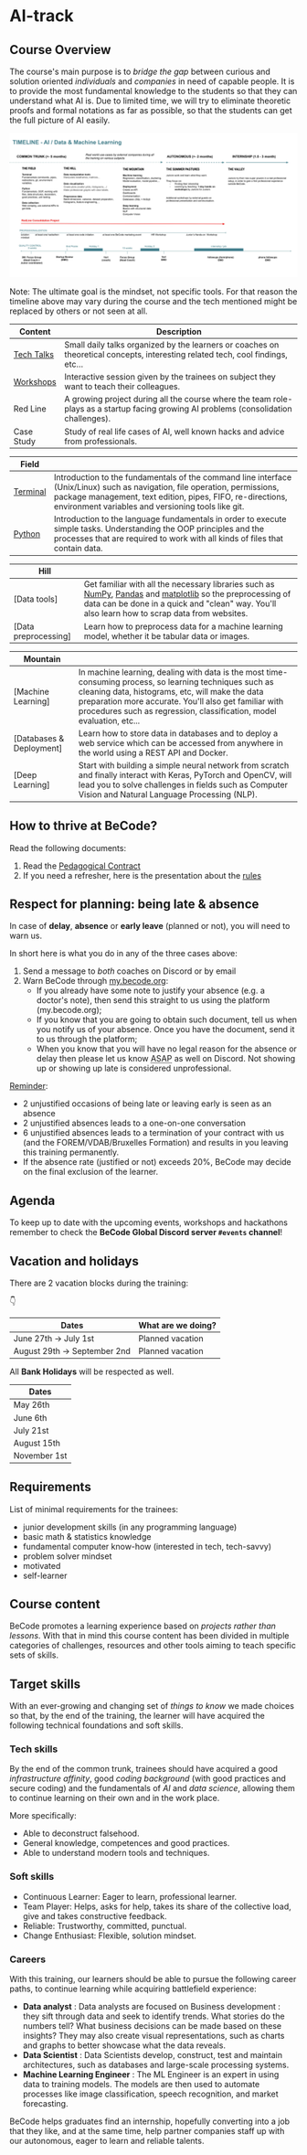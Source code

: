 # AI-track

## Course Overview

The course's main purpose is to _bridge the gap_ between curious and solution oriented _individuals_ and _companies_ in need of capable people. It is to provide the most fundamental knowledge to the students so that they can understand what AI is. Due to limited time, we will try to eliminate theoretic proofs and formal notations as far as possible, so that the students can get the full picture of AI easily.

![Timeline](assets/becode_pedagogy_timeline_ai.jpg)

Note: The ultimate goal is the mindset, not specific tools. For that reason the timeline above may vary during the course and the tech mentioned might be replaced by others or not seen at all.

| Content                                         | Description                                                                                                                           |
| ----------------------------------------------- | ------------------------------------------------------------------------------------------------------------------------------------- |
| [Tech Talks](https://my.becode.org/tech-talks/) | Small daily talks organized by the learners or coaches on theoretical concepts, interesting related tech, cool findings, etc…         |
| [Workshops](https://my.becode.org/tech-talks/)  | Interactive session given by the trainees on subject they want to teach their colleagues.                                             |
| Red Line                                        | A growing project during all the course where the team role-plays as a startup facing growing AI problems (consolidation challenges). |
| Case Study                                      | Study of real life cases of AI, well known hacks and advice from professionals.                                                       |

| Field                                                                            |                                                                                                                                                                                                                                                 |
| -------------------------------------------------------------------------------- | ----------------------------------------------------------------------------------------------------------------------------------------------------------------------------------------------------------------------------------------------- |
| [Terminal](https://github.com/becodeorg/ANT-Theano-4/tree/master/content/1.terminal) | Introduction to the fundamentals of the command line interface (Unix/Linux) such as navigation, file operation, permissions, package management, text edition, pipes, FIFO, re-directions, environment variables and versioning tools like git. |
| [Python](https://github.com/becodeorg/ANT-Theano-4/tree/master/content/2.python)   | Introduction to the language fundamentals in order to execute simple tasks. Understanding the OOP principles and the processes that are required to work with all kinds of files that contain data.                                             |

| Hill                                                                                                                    |                                                                                                                                                                                                                                                                                           |
| ----------------------------------------------------------------------------------------------------------------------- | ----------------------------------------------------------------------------------------------------------------------------------------------------------------------------------------------------------------------------------------------------------------------------------------- |
| [Data tools]                                    | Get familiar with all the necessary libraries such as [NumPy](https://numpy.org/), [Pandas](https://pandas.pydata.org/) and [matplotlib](https://matplotlib.org/) so the preprocessing of data can be done in a quick and "clean" way. You'll also learn how to scrap data from websites. |
| [Data preprocessing] | Learn how to preprocess data for a machine learning model, whether it be tabular data or images.                                                                                                                                                                                          |

| Mountain                                                                                         |                                                                                                                                                                                                                                                                                               |
| ------------------------------------------------------------------------------------------------ | --------------------------------------------------------------------------------------------------------------------------------------------------------------------------------------------------------------------------------------------------------------------------------------------- |
| [Machine Learning] | In machine learning, dealing with data is the most time-consuming process, so learning techniques such as cleaning data, histograms, etc, will make the data preparation more accurate. You'll also get familiar with procedures such as regression, classification, model evaluation, etc... |
| [Databases & Deployment] | Learn how to store data in databases and to deploy a web service which can be accessed from anywhere in the world using a REST API and Docker.                                                                                                                                                |
| [Deep Learning]       | Start with building a simple neural network from scratch and finally interact with Keras, PyTorch and OpenCV, will lead you to solve challenges in fields such as Computer Vision and Natural Language Processing (NLP).                                                                      |

## How to thrive at BeCode?

Read the following documents:

1. Read the [Pedagogical Contract](https://github.com/becodeorg/BeCode/blob/master/educationalcontractAI.md)
2. If you need a refresher, here is the presentation about the [rules](https://docs.google.com/presentation/d/1x5lRA1KaQY8nC62aNJupzee8pFtipgJr/edit#slide=id.p2)

## Respect for planning: being late & absence

In case of **delay**, **absence** or **early leave** (planned or not), you will need to warn us.

In short here is what you do in any of the three cases above:

1. Send a message to _both_ coaches on Discord or by email
2. Warn BeCode through [my.becode.org](https://my.becode.org/):
   - If you already have some note to justify your absence (e.g. a doctor's note), then send this straight to us using the platform (my.becode.org);
   - If you know that you are going to obtain such document, tell us when you notify us of your absence. Once you have the document, send it to us through the platform;
   - When you know that you will have no legal reason for the absence or delay then please let us know <abbr title="As Soon As Possible">ASAP</abbr> as well on Discord. Not showing up or showing up late is considered unprofessional.

[Reminder](https://github.com/becodeorg/BeCode/blob/master/educationalcontractAI.md#sanctions):

- 2 unjustified occasions of being late or leaving early is seen as an absence
- 2 unjustified absences leads to a one-on-one conversation
- 6 unjustified absences leads to a termination of your contract with us (and the FOREM/VDAB/Bruxelles Formation) and results in you leaving this training permanently.
- If the absence rate (justified or not) exceeds 20%, BeCode may decide on the final exclusion of the learner.

## Agenda

To keep up to date with the upcoming events, workshops and hackathons remember to check the **BeCode Global Discord server `#events` channel**!

## Vacation and holidays

There are 2 vacation blocks during the training:

👇

| Dates                        | What are we doing? |
| ---------------------------- | ------------------ |
| June 27th -> July 1st | Planned vacation   |
| August 29th -> September 2nd | Planned vacation   |

All **Bank Holidays** will be respected as well.

| Dates                        | 
| ---------------------------- | 
| May 26th | 
| June 6th | 
| July 21st | 
| August 15th|  
| November 1st| 


## Requirements

List of minimal requirements for the trainees:

- junior development skills (in any programming language)
- basic math & statistics knowledge
- fundamental computer know-how (interested in tech, tech-savvy)
- problem solver mindset
- motivated
- self-learner

## Course content

BeCode promotes a learning experience based on _projects rather than lessons_.
With that in mind this course content has been divided in multiple categories of
challenges, resources and other tools aiming to teach specific sets of skills.

## Target skills

With an ever-growing and changing set of _things to know_ we made choices so
that, by the end of the training, the learner will have acquired the following
technical foundations and soft skills.

### Tech skills

By the end of the common trunk, trainees should have acquired a good
_infrastructure affinity_, good _coding background_ (with good practices and
secure coding) and the fundamentals of _ΑΙ_ and _data science_, allowing them to continue
learning on their own and in the work place.

More specifically:

- Able to deconstruct falsehood.
- General knowledge, competences and good practices.
- Able to understand modern tools and techniques.

### Soft skills

- Continuous Learner: Eager to learn, professional learner.
- Team Player: Helps, asks for help, takes its share of the collective load,
  give and takes constructive feedback.
- Reliable: Trustworthy, committed, punctual.
- Change Enthusiast: Flexible, solution mindset.

### Careers

With this training, our learners should be able to pursue the following career paths, to continue learning while acquiring battlefield experience:

- **Data analyst** : Data analysts are focused on Business development : they sift through data and seek to identify trends. What stories do the numbers tell? What business decisions can be made based on these insights? They may also create visual representations, such as charts and graphs to better showcase what the data reveals.
- **Data Scientist** : Data Scientists develop, construct, test and maintain architectures, such as databases and large-scale processing systems.
- **Machine Learning Engineer** : The ML Engineer is an expert in using data to training models. The models are then used to automate processes like image classification, speech recognition, and market forecasting.

BeCode helps graduates find an internship, hopefully converting into a job that they like, and at the same time, help partner companies staff up with our autonomous, eager to learn and reliable talents.
